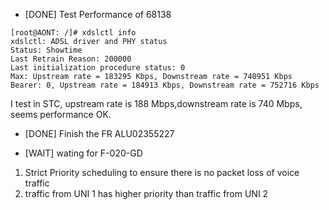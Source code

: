 * [DONE] Test Performance of 68138
```
[root@AONT: /]# xdslctl info
xdslctl: ADSL driver and PHY status
Status: Showtime
Last Retrain Reason: 200000
Last initialization procedure status: 0
Max: Upstream rate = 183295 Kbps, Downstream rate = 740951 Kbps
Bearer: 0, Upstream rate = 184913 Kbps, Downstream rate = 752716 Kbps
```
I test in STC, upstream rate is 188 Mbps,downstream rate is 740 Mbps, seems performance OK.

* [DONE] Finish the FR ALU02355227 

* [WAIT] wating for F-020-GD
 1. Strict Priority scheduling to ensure there is no packet loss of voice traffic
 2. traffic from UNI 1 has higher priority than traffic from UNI 2
